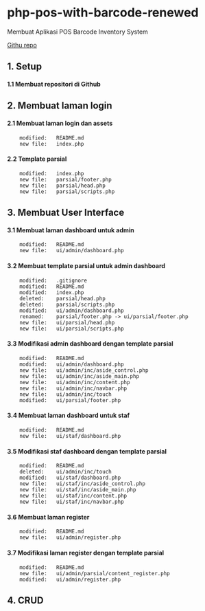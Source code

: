 # php-pos-with-barcode-renewed
Membuat Aplikasi POS Barcode Inventory System

[Githu repo](https://github.com/gurnitha/php-pos-with-barcode-renewed)


## 1. Setup


#### 1.1 Membuat repositori di Github


## 2. Membuat laman login


#### 2.1 Membuat laman login dan assets

        modified:   README.md
        new file:   index.php


#### 2.2 Template parsial

        modified:   index.php
        new file:   parsial/footer.php
        new file:   parsial/head.php
        new file:   parsial/scripts.php


## 3. Membuat User Interface


#### 3.1 Membuat laman dashboard untuk admin

        modified:   README.md
        new file:   ui/admin/dashboard.php


#### 3.2 Membuat template parsial untuk admin dashboard

        modified:   .gitignore
        modified:   README.md
        modified:   index.php
        deleted:    parsial/head.php
        deleted:    parsial/scripts.php
        modified:   ui/admin/dashboard.php
        renamed:    parsial/footer.php -> ui/parsial/footer.php
        new file:   ui/parsial/head.php
        new file:   ui/parsial/scripts.php


#### 3.3 Modifikasi admin dashboard dengan template parsial

        modified:   README.md
        modified:   ui/admin/dashboard.php
        new file:   ui/admin/inc/aside_control.php
        new file:   ui/admin/inc/aside_main.php
        new file:   ui/admin/inc/content.php
        new file:   ui/admin/inc/navbar.php
        new file:   ui/admin/inc/touch
        modified:   ui/parsial/footer.php


#### 3.4 Membuat laman dashboard untuk staf

        modified:   README.md
        new file:   ui/staf/dashboard.php


#### 3.5 Modifikasi staf dashboard dengan template parsial

        modified:   README.md
        deleted:    ui/admin/inc/touch
        modified:   ui/staf/dashboard.php
        new file:   ui/staf/inc/aside_control.php
        new file:   ui/staf/inc/aside_main.php
        new file:   ui/staf/inc/content.php
        new file:   ui/staf/inc/navbar.php


#### 3.6 Membuat laman register 

        modified:   README.md
        new file:   ui/admin/register.php


#### 3.7 Modifikasi laman register dengan template parsial

        modified:   README.md
        new file:   ui/admin/parsial/content_register.php
        modified:   ui/admin/register.php


## 4. CRUD

